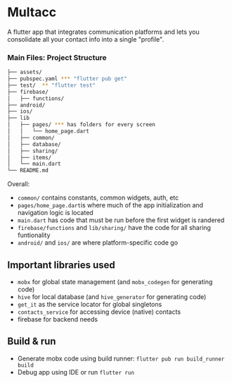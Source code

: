 # Multacc
A flutter app that integrates communication platforms and lets you consolidate all your contact info into a single "profile".

### Main Files: Project Structure

  ```sh
  ├── assets/
  ├── pubspec.yaml *** "flutter pub get"
  ├── test/  ** "flutter test"
  ├── firebase/
  │   ├── functions/
  ├── android/
  ├── ios/
  ├── lib
  │   ├── pages/ *** has folders for every screen
  │   │   └── home_page.dart
  │   ├── common/
  │   ├── database/
  │   ├── sharing/
  │   ├── items/
  │   └── main.dart
  └── README.md
  ```

Overall:
* `common/` contains constants, common widgets, auth, etc
* `pages/home_page.dart`is where much of the app initialization and navigation logic is located
* `main.dart` has code that must be run before the first widget is randered
* `firebase/functions` and `lib/sharing/` have the code for all sharing funtionality
* `android/` and `ios/` are where platform-specific code go

## Important libraries used
- `mobx` for global state management (and `mobx_codegen` for generating code)
- `hive` for local database (and `hive_generator` for generating code)
- `get_it` as the service locator for global singletons
- `contacts_service` for accessing device (native) contacts
- firebase for backend needs

## Build & run
- Generate mobx code using build runner: `flutter pub run build_runner build`
- Debug app using IDE or run `flutter run`
